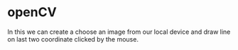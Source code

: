 # openCV

In this we can create a choose an image from our local device and draw line on last two coordinate clicked by the mouse.
